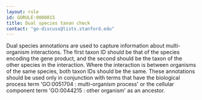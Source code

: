 ```yaml
---
layout: rule
id: GORULE:0000015
title: Dual species taxon check
contact: "go-discuss@lists.stanford.edu"
---
```


Dual species annotations are used to capture information about multi-organism interactions. The first taxon ID should be that of the species encoding the gene product, and the second should be the taxon of the other species in the interaction. Where the interaction is between organisms of the same species, both taxon IDs should be the same. These annotations should be used only in conjunction with terms that have the biological process term 'GO:0051704 : multi-organism process' or the cellular component term 'GO:0044215 : other organism' as an ancestor.
